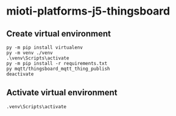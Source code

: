 # mioti-platforms-j5-thingsboard

## Create virtual environment
```
py -m pip install virtualenv
py -m venv ./venv
.\venv\Scripts\activate
py -m pip install -r requirements.txt
py mqtt/thingsboard_mqtt_thing_publish
deactivate
```

## Activate virtual environment
```
.venv\Scripts\activate
```